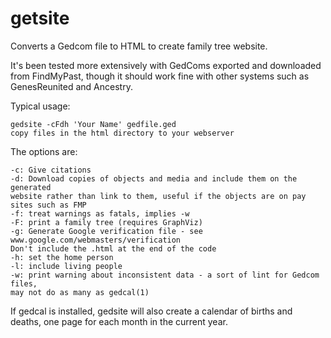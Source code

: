 getsite
=======

Converts a Gedcom file to HTML to create family tree website.

It's been tested more extensively with GedComs exported and downloaded from
FindMyPast, though it should work fine with other systems such as GenesReunited
and Ancestry.

Typical usage:

    gedsite -cFdh 'Your Name' gedfile.ged
    copy files in the html directory to your webserver

The options are:

    -c: Give citations
    -d: Download copies of objects and media and include them on the generated
	website rather than link to them, useful if the objects are on pay
	sites such as FMP
    -f: treat warnings as fatals, implies -w
    -F: print a family tree (requires GraphViz)
    -g: Generate Google verification file - see www.google.com/webmasters/verification
	Don't include the .html at the end of the code
    -h: set the home person
    -l: include living people
    -w: print warning about inconsistent data - a sort of lint for Gedcom files,
	may not do as many as gedcal(1)

If gedcal is installed, gedsite will also create a calendar of births and
deaths, one page for each month in the current year.
